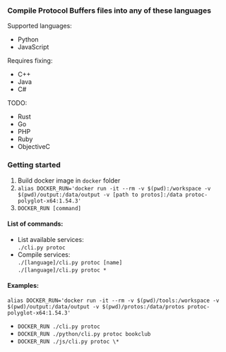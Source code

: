 ### Compile Protocol Buffers files into any of these languages
Supported languages:
- Python
- JavaScript

Requires fixing:
- C++
- Java
- C#

TODO:
- Rust
- Go
- PHP
- Ruby
- ObjectiveC

### Getting started
1) Build docker image in `docker` folder
2) `alias DOCKER_RUN='docker run -it --rm -v $(pwd):/workspace -v $(pwd)/output:/data/output -v [path to protos]:/data protoc-polyglot-x64:1.54.3'`
3) `DOCKER_RUN [command]`

#### List of commands:
- List available services: \
  `./cli.py protoc`
- Compile services: \
  `./[language]/cli.py protoc [name]` \
  `./[language]/cli.py protoc *`

#### Examples:
`alias DOCKER_RUN='docker run -it --rm -v $(pwd)/tools:/workspace -v $(pwd)/output:/data/output -v $(pwd)/protos:/data/protos protoc-polyglot-x64:1.54.3'`
- `DOCKER_RUN ./cli.py protoc`
- `DOCKER_RUN ./python/cli.py protoc bookclub`
- `DOCKER_RUN ./js/cli.py protoc \*`